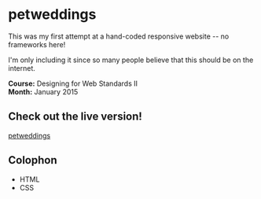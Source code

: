 # petweddings

This was my first attempt at a hand-coded responsive website -- no frameworks here!

I'm only including it since so many people believe that this should be on the internet.

**Course:**  Designing for Web Standards II  
**Month:**  January 2015

## Check out the live version!
[petweddings](http://karhodes.github.io/mocksites/petweddings/)

## Colophon
  * HTML
  * CSS
